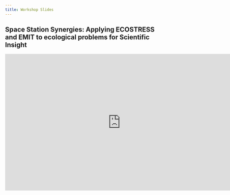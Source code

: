 ```yaml
---
title: Workshop Slides
---
```


## Space Station Synergies: Applying ECOSTRESS and EMIT to ecological problems for Scientific Insight

<iframe src="https://docs.google.com/presentation/d/1-XXW_FkcZuA3jxJN4EX_wpZ8Q8886nZqkhF9LaPhVEU/embed?start=false&loop=false&delayms=3000" frameborder="0" width="750" height="445" allowfullscreen="true" mozallowfullscreen="true" webkitallowfullscreen="true"></iframe>
